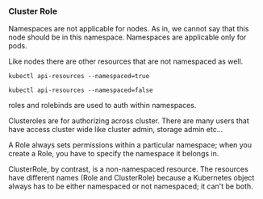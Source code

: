 ### Cluster Role

Namespaces are not applicable for nodes. As in, we cannot say that this node should be in this namespace. Namespaces are applicable only for pods.

Like nodes there are other resources that are not namespaced as well.

`kubectl api-resources --namespaced=true`

`kubectl api-resources --namespaced=false`

roles and rolebinds are used to auth within namespaces.

Clusteroles are for authorizing across cluster. There are many users that have access cluster wide like cluster admin, storage admin etc...

A Role always sets permissions within a particular namespace; when you create a Role, you have to specify the namespace it belongs in.

ClusterRole, by contrast, is a non-namespaced resource. The resources have different names (Role and ClusterRole) because a Kubernetes object always has to be either namespaced or not namespaced; it can't be both.
